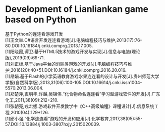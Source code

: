 # Development of Lianliankan game based on Python
基于Python的连连看游戏开发  
[1]王文举.C#语言开发连连看游戏[J].电脑编程技巧与维护,2013(17):76-80.DOI:10.16184/j.cnki.comprg.2013.17.005.  
[1]阳晓霞,谭卫.基于HTML5技术的游戏开发与实现[J].信息与电脑(理论版),2019(09):69-71.  
[1]刘正标.基于Java平台的消除类游戏的开发[J].电脑编程技巧与维护,2016(20):40+51.DOI:10.16184/j.cnki.comprg.2016.20.016.  
[1]昂娟.基于Flash的小学英语教育游戏水果连连看的设计与开发[J].贵州师范大学学报(自然科学版),2013,31(06):100-105.DOI:10.16614/j.cnki.issn1004-5570.2013.06.004.  
[1]郑楚萍,衷明华,许越,吴锦伟.“化合物命名连连看”学习型游戏软件的开发[J].广东化工,2011,38(09):212+210.  
[1]张朝亮,戎宏娜.游戏软件开发教学中《C++高级编程》课程设计[J].信息系统工程,2010(04):129+126.  
[1]邱小强.“化学连连看”游戏的开发和应用[J].化学教育,2017,38(05):55-57.DOI:10.13884/j.1003-3807hxjy.2015020039.  

